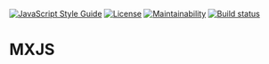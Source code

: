 [![JavaScript Style Guide](https://img.shields.io/badge/code_style-standard-brightgreen.svg)](https://standardjs.com)
[![License](https://img.shields.io/github/license/mxjs-team/mxjs.svg)](LICENSE.md)
[![Maintainability](https://img.shields.io/codeclimate/maintainability-percentagemxjs-team/mxjs.svg)](https://codeclimate.com/github/mxjs-team/mxjs/maintainability)
[![Build status](https://travis-ci.org/mxjs-team/mxjs.svg?branch=master)](https://codeclimate.com/github/mxjs-team/mxjs/test_coverage)

# MXJS

